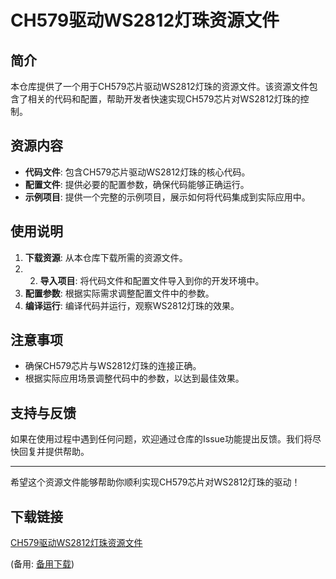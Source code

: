 # CH579驱动WS2812灯珠资源文件

## 简介
本仓库提供了一个用于CH579芯片驱动WS2812灯珠的资源文件。该资源文件包含了相关的代码和配置，帮助开发者快速实现CH579芯片对WS2812灯珠的控制。

## 资源内容
- **代码文件**: 包含CH579芯片驱动WS2812灯珠的核心代码。
- **配置文件**: 提供必要的配置参数，确保代码能够正确运行。
- **示例项目**: 提供一个完整的示例项目，展示如何将代码集成到实际应用中。

## 使用说明
1. **下载资源**: 从本仓库下载所需的资源文件。
2. 2. **导入项目**: 将代码文件和配置文件导入到你的开发环境中。
3. **配置参数**: 根据实际需求调整配置文件中的参数。
4. **编译运行**: 编译代码并运行，观察WS2812灯珠的效果。

## 注意事项
- 确保CH579芯片与WS2812灯珠的连接正确。
- 根据实际应用场景调整代码中的参数，以达到最佳效果。

## 支持与反馈
如果在使用过程中遇到任何问题，欢迎通过仓库的Issue功能提出反馈。我们将尽快回复并提供帮助。

---

希望这个资源文件能够帮助你顺利实现CH579芯片对WS2812灯珠的驱动！

## 下载链接
[CH579驱动WS2812灯珠资源文件](https://pan.quark.cn/s/c91af87f5139) 

(备用: [备用下载](https://pan.baidu.com/s/1XUt2I2YDThIK1mg_fcAmKw?pwd=1234))
